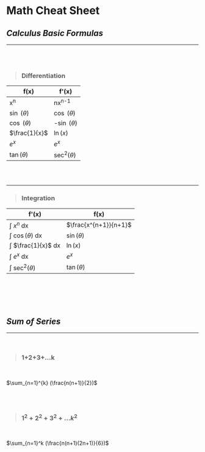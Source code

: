 # ********Math Cheat Sheet********
## _Calculus Basic Formulas_
---


</br>
</br>


>### **Differentiation**
 f(x) | f'(x) |
 ----------- | ----------- |
 x<sup>n | nx<sup>n-1 |
 $\sin$ ($\theta$) |$\cos$ ($\theta$)  |
 $\cos$ ($\theta$) |-$\sin$ ($\theta$) |
 $\frac{1}{x}$| $\ln(x)$  |
 $e^x$|$e^x$  |
 $\tan(\theta)$ |$\sec^2(\theta)$  |

</br>
</br>

---
>### **Integration**
| f'(x) | f(x) |
| ----------- | ----------- |
| $\int$ $x^n$ dx | $\frac{x^{n+1}}{n+1}$ |
| $\int$ $\cos(\theta)$ dx | $\sin(\theta)$ |
| $\int$ $\frac{1}{x}$ dx| $\ln(x)$ |
| $\int$ $e^x$ dx|$e^x$ |
| $\int$ $\sec^2(\theta)$|$\tan(\theta)$|

<br>
<br>
<br>
<br>


## _Sum of Series_ 

---
<br>


>### 1+2+3+...k

<br>

$\sum_{n=1}^{k} (\frac{n(n+1)}{2})$

<br>
<br>

>### $1^2+2^2+3^2+...k^2$

<br>

$\sum_{n=1}^k (\frac{n(n+1)(2n+1)}{6})$

<br>
<br>
